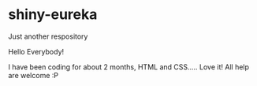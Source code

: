 # shiny-eureka
Just another respository 

Hello Everybody!

I have been coding for about 2 months, HTML and CSS..... Love it! All help are welcome :P
